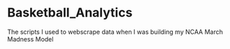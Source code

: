 # Basketball_Analytics

The scripts I used to webscrape data when I was building my NCAA March Madness Model

